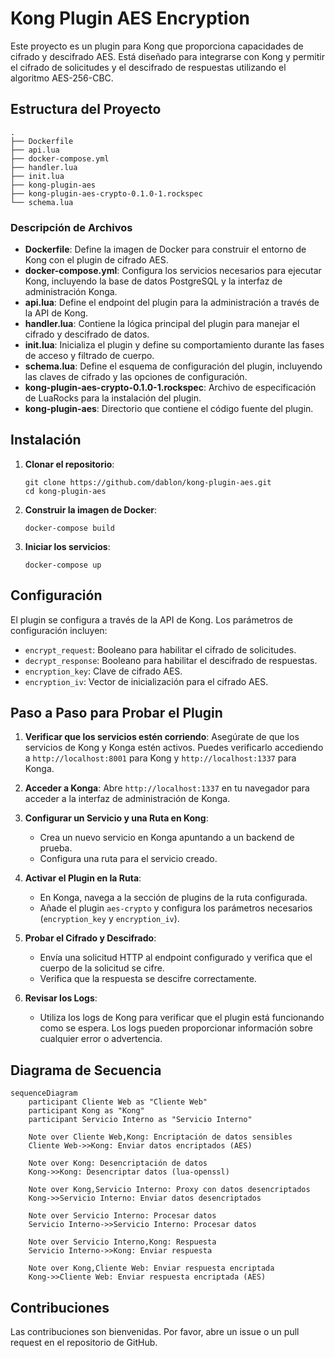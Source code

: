 # Kong Plugin AES Encryption

Este proyecto es un plugin para Kong que proporciona capacidades de cifrado y descifrado AES. Está diseñado para integrarse con Kong y permitir el cifrado de solicitudes y el descifrado de respuestas utilizando el algoritmo AES-256-CBC.

## Estructura del Proyecto

```
.
├── Dockerfile
├── api.lua
├── docker-compose.yml
├── handler.lua
├── init.lua
├── kong-plugin-aes
├── kong-plugin-aes-crypto-0.1.0-1.rockspec
└── schema.lua
```

### Descripción de Archivos

- **Dockerfile**: Define la imagen de Docker para construir el entorno de Kong con el plugin de cifrado AES.
- **docker-compose.yml**: Configura los servicios necesarios para ejecutar Kong, incluyendo la base de datos PostgreSQL y la interfaz de administración Konga.
- **api.lua**: Define el endpoint del plugin para la administración a través de la API de Kong.
- **handler.lua**: Contiene la lógica principal del plugin para manejar el cifrado y descifrado de datos.
- **init.lua**: Inicializa el plugin y define su comportamiento durante las fases de acceso y filtrado de cuerpo.
- **schema.lua**: Define el esquema de configuración del plugin, incluyendo las claves de cifrado y las opciones de configuración.
- **kong-plugin-aes-crypto-0.1.0-1.rockspec**: Archivo de especificación de LuaRocks para la instalación del plugin.
- **kong-plugin-aes**: Directorio que contiene el código fuente del plugin.

## Instalación

1. **Clonar el repositorio**:
   ```
   git clone https://github.com/dablon/kong-plugin-aes.git
   cd kong-plugin-aes
   ```

2. **Construir la imagen de Docker**:
   ```
   docker-compose build
   ```

3. **Iniciar los servicios**:
   ```
   docker-compose up
   ```

## Configuración

El plugin se configura a través de la API de Kong. Los parámetros de configuración incluyen:

- `encrypt_request`: Booleano para habilitar el cifrado de solicitudes.
- `decrypt_response`: Booleano para habilitar el descifrado de respuestas.
- `encryption_key`: Clave de cifrado AES.
- `encryption_iv`: Vector de inicialización para el cifrado AES.

## Paso a Paso para Probar el Plugin

1. **Verificar que los servicios estén corriendo**:
   Asegúrate de que los servicios de Kong y Konga estén activos. Puedes verificarlo accediendo a `http://localhost:8001` para Kong y `http://localhost:1337` para Konga.

2. **Acceder a Konga**:
   Abre `http://localhost:1337` en tu navegador para acceder a la interfaz de administración de Konga.

3. **Configurar un Servicio y una Ruta en Kong**:
   - Crea un nuevo servicio en Konga apuntando a un backend de prueba.
   - Configura una ruta para el servicio creado.

4. **Activar el Plugin en la Ruta**:
   - En Konga, navega a la sección de plugins de la ruta configurada.
   - Añade el plugin `aes-crypto` y configura los parámetros necesarios (`encryption_key` y `encryption_iv`).

5. **Probar el Cifrado y Descifrado**:
   - Envía una solicitud HTTP al endpoint configurado y verifica que el cuerpo de la solicitud se cifre.
   - Verifica que la respuesta se descifre correctamente.

6. **Revisar los Logs**:
   - Utiliza los logs de Kong para verificar que el plugin está funcionando como se espera. Los logs pueden proporcionar información sobre cualquier error o advertencia.

## Diagrama de Secuencia

```mermaid
sequenceDiagram
    participant Cliente Web as "Cliente Web"
    participant Kong as "Kong"
    participant Servicio Interno as "Servicio Interno"

    Note over Cliente Web,Kong: Encriptación de datos sensibles
    Cliente Web->>Kong: Enviar datos encriptados (AES)

    Note over Kong: Desencriptación de datos
    Kong->>Kong: Desencriptar datos (lua-openssl)

    Note over Kong,Servicio Interno: Proxy con datos desencriptados
    Kong->>Servicio Interno: Enviar datos desencriptados

    Note over Servicio Interno: Procesar datos
    Servicio Interno->>Servicio Interno: Procesar datos

    Note over Servicio Interno,Kong: Respuesta
    Servicio Interno->>Kong: Enviar respuesta

    Note over Kong,Cliente Web: Enviar respuesta encriptada
    Kong->>Cliente Web: Enviar respuesta encriptada (AES)
```



## Contribuciones

Las contribuciones son bienvenidas. Por favor, abre un issue o un pull request en el repositorio de GitHub.
